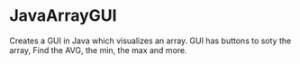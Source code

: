 # JavaArrayGUI
Creates a GUI in Java which visualizes an array. GUI has buttons to soty the array, Find the AVG, the min, the max and more. 


